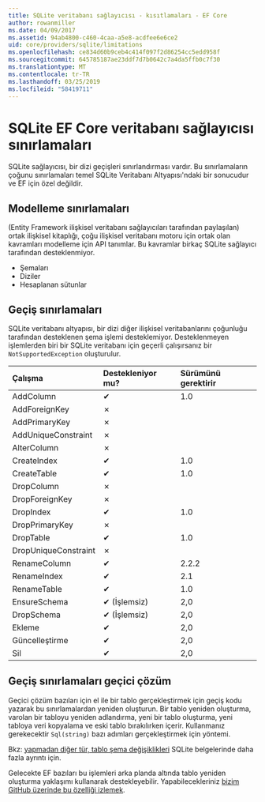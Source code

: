 ```yaml
---
title: SQLite veritabanı sağlayıcısı - kısıtlamaları - EF Core
author: rowanmiller
ms.date: 04/09/2017
ms.assetid: 94ab4800-c460-4caa-a5e8-acdfee6e6ce2
uid: core/providers/sqlite/limitations
ms.openlocfilehash: ce834d60b9ceb4c414f097f2d86254cc5edd958f
ms.sourcegitcommit: 645785187ae23ddf7d7b0642c7a4da5ffb0c7f30
ms.translationtype: MT
ms.contentlocale: tr-TR
ms.lasthandoff: 03/25/2019
ms.locfileid: "58419711"
---
```

# <a name="sqlite-ef-core-database-provider-limitations"></a>SQLite EF Core veritabanı sağlayıcısı sınırlamaları

SQLite sağlayıcısı, bir dizi geçişleri sınırlandırması vardır. Bu sınırlamaların çoğunu sınırlamaları temel SQLite Veritabanı Altyapısı'ndaki bir sonucudur ve EF için özel değildir.

## <a name="modeling-limitations"></a>Modelleme sınırlamaları

(Entity Framework ilişkisel veritabanı sağlayıcıları tarafından paylaşılan) ortak ilişkisel kitaplığı, çoğu ilişkisel veritabanı motoru için ortak olan kavramları modelleme için API tanımlar. Bu kavramlar birkaç SQLite sağlayıcı tarafından desteklenmiyor.

* Şemaları
* Diziler
* Hesaplanan sütunlar

## <a name="migrations-limitations"></a>Geçiş sınırlamaları

SQLite veritabanı altyapısı, bir dizi diğer ilişkisel veritabanlarını çoğunluğu tarafından desteklenen şema işlemi desteklemiyor. Desteklenmeyen işlemlerden biri bir SQLite veritabanı için geçerli çalışırsanız bir `NotSupportedException` oluşturulur.

| Çalışma            | Destekleniyor mu? | Sürümünü gerektirir |
|:---------------------|:-----------|:-----------------|
| AddColumn            | ✔          | 1.0              |
| AddForeignKey        | ✗          |                  |
| AddPrimaryKey        | ✗          |                  |
| AddUniqueConstraint  | ✗          |                  |
| AlterColumn          | ✗          |                  |
| CreateIndex          | ✔          | 1.0              |
| CreateTable          | ✔          | 1.0              |
| DropColumn           | ✗          |                  |
| DropForeignKey       | ✗          |                  |
| DropIndex            | ✔          | 1.0              |
| DropPrimaryKey       | ✗          |                  |
| DropTable            | ✔          | 1.0              |
| DropUniqueConstraint | ✗          |                  |
| RenameColumn         | ✔          | 2.2.2            |
| RenameIndex          | ✔          | 2.1              |
| RenameTable          | ✔          | 1.0              |
| EnsureSchema         | ✔ (İşlemsiz)  | 2,0              |
| DropSchema           | ✔ (İşlemsiz)  | 2,0              |
| Ekleme               | ✔          | 2,0              |
| Güncelleştirme               | ✔          | 2,0              |
| Sil               | ✔          | 2,0              |

## <a name="migrations-limitations-workaround"></a>Geçiş sınırlamaları geçici çözüm

Geçici çözüm bazıları için el ile bir tablo gerçekleştirmek için geçiş kodu yazarak bu sınırlamalardan yeniden oluşturun. Bir tablo yeniden oluşturma, varolan bir tabloyu yeniden adlandırma, yeni bir tablo oluşturma, yeni tabloya veri kopyalama ve eski tablo bırakılırken içerir. Kullanmanız gerekecektir `Sql(string)` bazı adımları gerçekleştirmek için yöntemi.

Bkz: [yapmadan diğer tür, tablo şema değişiklikleri](http://sqlite.org/lang_altertable.html#otheralter) SQLite belgelerinde daha fazla ayrıntı için.

Gelecekte EF bazıları bu işlemleri arka planda altında tablo yeniden oluşturma yaklaşımı kullanarak destekleyebilir. Yapabilecekleriniz [bizim GitHub üzerinde bu özelliği izlemek](https://github.com/aspnet/EntityFrameworkCore/issues/329).
